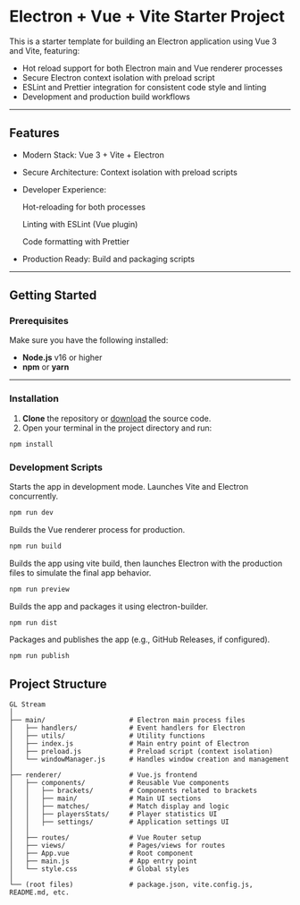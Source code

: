 # Electron + Vue + Vite Starter Project

This is a starter template for building an Electron application using Vue 3 and Vite, featuring:

- Hot reload support for both Electron main and Vue renderer processes
- Secure Electron context isolation with preload script
- ESLint and Prettier integration for consistent code style and linting
- Development and production build workflows

---

## Features

- Modern Stack: Vue 3 + Vite + Electron

- Secure Architecture: Context isolation with preload scripts

- Developer Experience:

   Hot-reloading for both processes

   Linting with ESLint (Vue plugin)

   Code formatting with Prettier

- Production Ready: Build and packaging scripts

---

## Getting Started

### Prerequisites

Make sure you have the following installed:

- **Node.js** v16 or higher
- **npm** or **yarn**

---

### Installation

1. **Clone** the repository or [download](https://github.com/Anas-hisham/Set-Up-Project-Scaffold) the source code.
2. Open your terminal in the project directory and run:

```bash
npm install
```

### Development Scripts

Starts the app in development mode. Launches Vite and Electron concurrently.

```bash
npm run dev
```

Builds the Vue renderer process for production.

```bash
npm run build
```

Builds the app using vite build, then launches Electron with the production files to simulate the final app behavior.

```bash
npm run preview
```

Builds the app and packages it using electron-builder.

```bash
npm run dist
```

Packages and publishes the app (e.g., GitHub Releases, if configured).

```bash
npm run publish
```

##  Project Structure

```none
GL Stream
│
├── main/                     # Electron main process files
│   ├── handlers/             # Event handlers for Electron
│   ├── utils/                # Utility functions
│   ├── index.js              # Main entry point of Electron
│   ├── preload.js            # Preload script (context isolation)
│   └── windowManager.js      # Handles window creation and management
│
├── renderer/                 # Vue.js frontend
│   ├── components/           # Reusable Vue components
│   │   ├── brackets/         # Components related to brackets
│   │   ├── main/             # Main UI sections
│   │   ├── matches/          # Match display and logic
│   │   ├── playersStats/     # Player statistics UI
│   │   ├── settings/         # Application settings UI
│   │
│   ├── routes/               # Vue Router setup
│   ├── views/                # Pages/views for routes
│   ├── App.vue               # Root component
│   ├── main.js               # App entry point
│   └── style.css             # Global styles
│
└── (root files)              # package.json, vite.config.js, README.md, etc.

